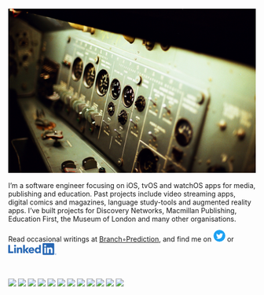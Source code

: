 ![Hero](images/sergey-svechnikov-189224-unsplash.jpg "Photo by Sergey Svechnikov on Unsplash")

I’m a software engineer focusing on iOS, tvOS and watchOS apps for media, publishing and education. Past projects include video streaming apps, digital comics and magazines, language study-tools and augmented reality apps. I’ve built projects for Discovery Networks, Macmillan Publishing, Education First, the Museum of London and many other organisations.

Read occasional writings at [Branch◦Prediction](https://rcharlton.github.io), and find me on [![Twitter][twitter-image]][twitter-url] or [![LinkedIn][linkedin-image]][linkedin-url]

<br>

![](https://img.shields.io/badge/Xcode-informational?style=flat&logo=xcode&logoColor=white&color=1575F9)
![](https://img.shields.io/badge/Swift-informational?style=flat&logo=swift&logoColor=white&color=FA7343)
![](https://img.shields.io/badge/RxSwift-informational?style=flat&logo=reactivex&logoColor=white&color=B7178C)
![](https://img.shields.io/badge/Objective–C-informational?style=flat&logo=apple&logoColor=white)
![](https://img.shields.io/badge/AVFoundation-informational?style=flat&logo=apple&logoColor=white)
![](https://img.shields.io/badge/CoreData-informational?style=flat&logo=apple&logoColor=white)
![](https://img.shields.io/badge/Realm-informational?style=flat&logo=realm&logoColor=white&color=39477F)
![](https://img.shields.io/badge/OpenGL/ES-informational?style=flat&logo=opengl&logoColor=white&color=5586A4)
![](https://img.shields.io/badge/FreeWheel-informational?style=flat&color=3947aF)
![](https://img.shields.io/badge/Mux-informational?style=flat&color=FB2F5E)
![](https://img.shields.io/badge/C/C++-informational?style=flat&logo=C++&logoColor=white&color=00599C)
![](https://img.shields.io/badge/Boost-informational?style=flat&color=F7901E)

<!-- images -->

[twitter-image]: /images/twitter24.png (Twitter icon)
[linkedin-image]: /images/linkedin24.png (LinkedIn icon)

<!-- links -->

[twitter-url]: https://twitter.com/robincharlton
[github-url]: https://github.com/rcharlton
[linkedin-url]: https://www.linkedin.com/in/robincharlton/

<!-- Resources -->

<!-- Icons: https://simpleicons.org/ -->
<!-- GitHub Stats: https://github.com/anuraghazra/github-readme-stats -->
<!-- Emojis: https://emojipedia.org/emoji/ -->
<!-- HTML Emojis: https://www.fileformat.info/index.htm -->
<!-- Shields: https://shields.io/ -->
<!-- Awesome GitHub Profile README: https://github.com/abhisheknaiidu/awesome-github-profile-readme -->

<!--
**rcharlton/rcharlton** is a ✨ _special_ ✨ repository because its `README.md` (this file) appears on your GitHub profile.

Here are some ideas to get you started:

- 🔭 I’m currently working on ...
- 🌱 I’m currently learning ...
- 👯 I’m looking to collaborate on ...
- 🤔 I’m looking for help with ...
- 💬 Ask me about ...
- 📫 How to reach me: ...
- 😄 Pronouns: ...
- ⚡ Fun fact: ...
-->
